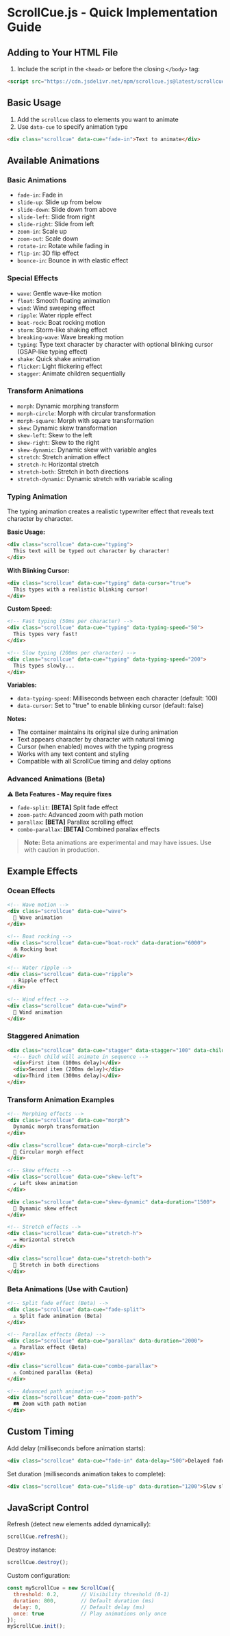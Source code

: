 # ScrollCue.js - Quick Implementation Guide

## Adding to Your HTML File

1. Include the script in the `<head>` or before the closing `</body>` tag:

```html
<script src="https://cdn.jsdelivr.net/npm/scrollcue.js@latest/scrollcue.all-in-one.min.js"></script>
```

## Basic Usage

1. Add the `scrollcue` class to elements you want to animate
2. Use `data-cue` to specify animation type

```html
<div class="scrollcue" data-cue="fade-in">Text to animate</div>
```

## Available Animations

### Basic Animations
- `fade-in`: Fade in
- `slide-up`: Slide up from below
- `slide-down`: Slide down from above
- `slide-left`: Slide from right
- `slide-right`: Slide from left
- `zoom-in`: Scale up
- `zoom-out`: Scale down
- `rotate-in`: Rotate while fading in
- `flip-in`: 3D flip effect
- `bounce-in`: Bounce in with elastic effect

### Special Effects
- `wave`: Gentle wave-like motion
- `float`: Smooth floating animation
- `wind`: Wind sweeping effect
- `ripple`: Water ripple effect
- `boat-rock`: Boat rocking motion
- `storm`: Storm-like shaking effect
- `breaking-wave`: Wave breaking motion
- `typing`: Type text character by character with optional blinking cursor (GSAP-like typing effect)
- `shake`: Quick shake animation
- `flicker`: Light flickering effect
- `stagger`: Animate children sequentially

### Transform Animations
- `morph`: Dynamic morphing transform
- `morph-circle`: Morph with circular transformation
- `morph-square`: Morph with square transformation
- `skew`: Dynamic skew transformation
- `skew-left`: Skew to the left
- `skew-right`: Skew to the right
- `skew-dynamic`: Dynamic skew with variable angles
- `stretch`: Stretch animation effect
- `stretch-h`: Horizontal stretch
- `stretch-both`: Stretch in both directions
- `stretch-dynamic`: Dynamic stretch with variable scaling

### Typing Animation

The typing animation creates a realistic typewriter effect that reveals text character by character.

**Basic Usage:**

```html
<div class="scrollcue" data-cue="typing">
  This text will be typed out character by character!
</div>
```

**With Blinking Cursor:**

```html
<div class="scrollcue" data-cue="typing" data-cursor="true">
  This types with a realistic blinking cursor!
</div>
```

**Custom Speed:**

```html
<!-- Fast typing (50ms per character) -->
<div class="scrollcue" data-cue="typing" data-typing-speed="50">
  This types very fast!
</div>

<!-- Slow typing (200ms per character) -->
<div class="scrollcue" data-cue="typing" data-typing-speed="200">
  This types slowly...
</div>
```

**Variables:**

- `data-typing-speed`: Milliseconds between each character (default: 100)
- `data-cursor`: Set to "true" to enable blinking cursor (default: false)

**Notes:**

- The container maintains its original size during animation
- Text appears character by character with natural timing
- Cursor (when enabled) moves with the typing progress
- Works with any text content and styling
- Compatible with all ScrollCue timing and delay options

### Advanced Animations (Beta)
⚠️ **Beta Features - May require fixes**

- `fade-split`: **[BETA]** Split fade effect
- `zoom-path`: Advanced zoom with path motion
- `parallax`: **[BETA]** Parallax scrolling effect
- `combo-parallax`: **[BETA]** Combined parallax effects

> **Note:** Beta animations are experimental and may have issues. Use with caution in production.

## Example Effects

### Ocean Effects

```html
<!-- Wave motion -->
<div class="scrollcue" data-cue="wave">
  🌊 Wave animation
</div>

<!-- Boat rocking -->
<div class="scrollcue" data-cue="boat-rock" data-duration="6000">
  ⛵ Rocking boat
</div>

<!-- Water ripple -->
<div class="scrollcue" data-cue="ripple">
  💧 Ripple effect
</div>

<!-- Wind effect -->
<div class="scrollcue" data-cue="wind">
  💨 Wind animation
</div>
```

### Staggered Animation

```html
<div class="scrollcue" data-cue="stagger" data-stagger="100" data-child-cue="fade-in">
  <!-- Each child will animate in sequence -->
  <div>First item (100ms delay)</div>
  <div>Second item (200ms delay)</div>
  <div>Third item (300ms delay)</div>
</div>
```

### Transform Animation Examples

```html
<!-- Morphing effects -->
<div class="scrollcue" data-cue="morph">
  Dynamic morph transformation
</div>

<div class="scrollcue" data-cue="morph-circle">
  🔵 Circular morph effect
</div>

<!-- Skew effects -->
<div class="scrollcue" data-cue="skew-left">
  ↙️ Left skew animation
</div>

<div class="scrollcue" data-cue="skew-dynamic" data-duration="1500">
  🔄 Dynamic skew effect
</div>

<!-- Stretch effects -->
<div class="scrollcue" data-cue="stretch-h">
  ↔️ Horizontal stretch
</div>

<div class="scrollcue" data-cue="stretch-both">
  📏 Stretch in both directions
</div>
```

### Beta Animations (Use with Caution)

```html
<!-- Split fade effect (Beta) -->
<div class="scrollcue" data-cue="fade-split">
  ⚠️ Split fade animation (Beta)
</div>

<!-- Parallax effects (Beta) -->
<div class="scrollcue" data-cue="parallax" data-duration="2000">
  ⚠️ Parallax effect (Beta)
</div>

<div class="scrollcue" data-cue="combo-parallax">
  ⚠️ Combined parallax (Beta)
</div>

<!-- Advanced path animation -->
<div class="scrollcue" data-cue="zoom-path">
  🛤️ Zoom with path motion
</div>
```

## Custom Timing

Add delay (milliseconds before animation starts):

```html
<div class="scrollcue" data-cue="fade-in" data-delay="500">Delayed fade</div>
```


Set duration (milliseconds animation takes to complete):

```html
<div class="scrollcue" data-cue="slide-up" data-duration="1200">Slow slide up</div>
```

## JavaScript Control

Refresh (detect new elements added dynamically):

```javascript
scrollCue.refresh();
```

Destroy instance:

```javascript
scrollCue.destroy();
```

Custom configuration:

```javascript
const myScrollCue = new ScrollCue({
  threshold: 0.2,       // Visibility threshold (0-1)
  duration: 800,        // Default duration (ms)
  delay: 0,             // Default delay (ms)
  once: true            // Play animations only once
});
myScrollCue.init();
```